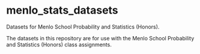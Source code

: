 # menlo_stats_datasets
Datasets for Menlo School Probability and Statistics (Honors).

The datasets in this repository are for use with the Menlo School Probability and Statistics (Honors) class assignments.
